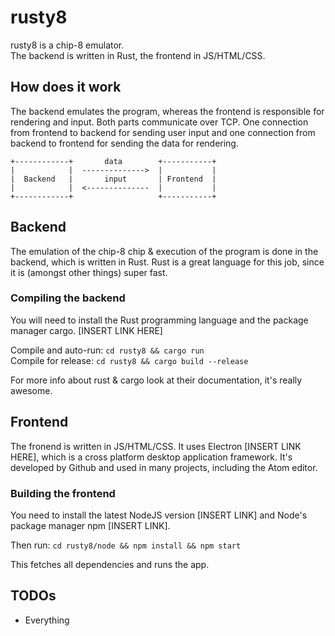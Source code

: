 # rusty8

rusty8 is a chip-8 emulator.  
The backend is written in Rust, the frontend in JS/HTML/CSS.

## How does it work
The backend emulates the program, whereas the frontend is responsible for rendering and input.
Both parts communicate over TCP. One connection from frontend to backend for
sending user input and one connection from backend to frontend for sending the data
for rendering.

	+------------+       data        +-----------+
	|            |  -------------->  |           |
	|  Backend   |       input       | Frontend  |
	|            |  <--------------  |           |
	+------------+                   +-----------+

## Backend
The emulation of the chip-8 chip & execution of the program is done in the backend, which is written in Rust.
Rust is a great language for this job, since it is (amongst other things) super fast.

### Compiling the backend
You will need to install the Rust programming language and the package manager cargo.
[INSERT LINK HERE]

Compile and auto-run: `cd rusty8 && cargo run`  
Compile for release: `cd rusty8 && cargo build --release`

For more info about rust & cargo look at their documentation, it's really awesome.

## Frontend
The fronend is written in JS/HTML/CSS. It uses Electron [INSERT LINK HERE], which is a
cross platform desktop application framework. It's developed by Github and used in many projects,
including the Atom editor.

### Building the frontend
You need to install the latest NodeJS version [INSERT LINK] and Node's package manager npm [INSERT LINK].

Then run: `cd rusty8/node && npm install && npm start`

This fetches all dependencies and runs the app.

## TODOs
- Everything

